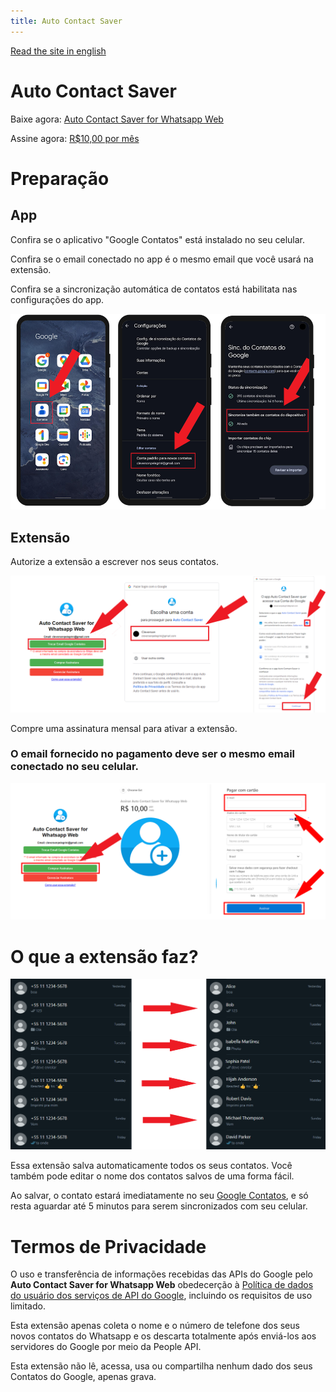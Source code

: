 ```yaml
---
title: Auto Contact Saver
---
```

[Read the site in english](README.md)

<style>
footer {
  display: none !important;
}
</style>

# Auto Contact Saver
Baixe agora: [Auto Contact Saver for Whatsapp Web](https://chromewebstore.google.com/detail/auto-contact-saver-for-wh/nloadjiefippecgegockfpioobngphnb)

Assine agora: [R$10,00 por mês](https://buy.stripe.com/fZe7t9cl5dYqcnu7ss)

# Preparação

## App

Confira se o aplicativo "Google Contatos" está instalado no seu celular.

Confira se o email conectado no app é o mesmo email que você usará na extensão.

Confira se a sincronização automática de contatos está habilitata nas configurações do app.

<img src="assets/instructions.png" alt="drawing"/>

## Extensão

Autorize a extensão a escrever nos seus contatos.

<img src="assets/authorize.png" alt="drawing"/>

Compre uma assinatura mensal para ativar a extensão.

### O email fornecido no pagamento deve ser o mesmo email conectado no seu celular.

<img src="assets/subscribe.png" alt="drawing"/>

# O que a extensão faz?
<img src="assets/example.png" alt="drawing"/>

Essa extensão salva automaticamente todos os seus contatos. Você também pode editar o nome dos contatos salvos de uma forma fácil.

Ao salvar, o contato estará imediatamente no seu [Google Contatos](https://contacts.google.com/), e só resta aguardar até 5 minutos para serem sincronizados com seu celular.

# Termos de Privacidade
O uso e transferência de informações recebidas das APIs do Google pelo **Auto Contact Saver for Whatsapp Web** obedecerção à [Política de dados do usuário dos serviços de API do Google](https://developers.google.com/terms/api-services-user-data-policy), incluindo os requisitos de uso limitado.

Esta extensão apenas coleta o nome e o número de telefone dos seus novos contatos do Whatsapp e os descarta totalmente após enviá-los aos servidores do Google por meio da People API.

Esta extensão não lê, acessa, usa ou compartilha nenhum dado dos seus Contatos do Google, apenas grava.